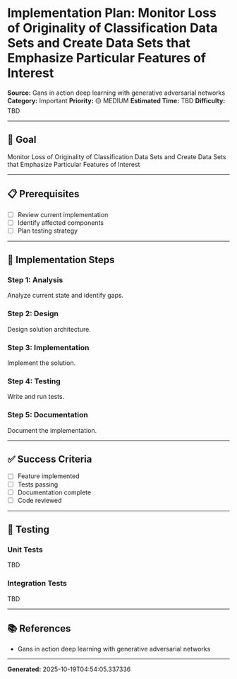 # Implementation Plan: Monitor Loss of Originality of Classification Data Sets and Create Data Sets that Emphasize Particular Features of Interest

**Source:** Gans in action deep learning with generative adversarial networks
**Category:** Important
**Priority:** 🟡 MEDIUM
**Estimated Time:** TBD
**Difficulty:** TBD

---

## 🎯 Goal

Monitor Loss of Originality of Classification Data Sets and Create Data Sets that Emphasize Particular Features of Interest

---

## 📋 Prerequisites

- [ ] Review current implementation
- [ ] Identify affected components
- [ ] Plan testing strategy

---

## 🔧 Implementation Steps

### Step 1: Analysis

Analyze current state and identify gaps.

### Step 2: Design

Design solution architecture.

### Step 3: Implementation

Implement the solution.

### Step 4: Testing

Write and run tests.

### Step 5: Documentation

Document the implementation.

---

## ✅ Success Criteria

- [ ] Feature implemented
- [ ] Tests passing
- [ ] Documentation complete
- [ ] Code reviewed

---

## 🧪 Testing

### Unit Tests

TBD

### Integration Tests

TBD

---

## 📚 References

- Gans in action deep learning with generative adversarial networks

---

**Generated:** 2025-10-19T04:54:05.337336
